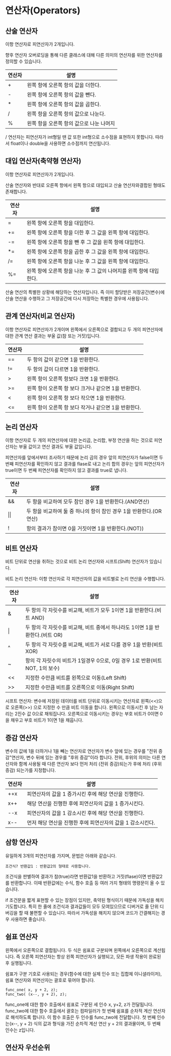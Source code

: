 # 연산자(Operators)

## 산술 연산자

이항 연산자로 피연산자가 2개입니다.

향후 연산자 오버로딩을 통해 다른 클래스에 대해 다른 의미의 연산자를 위한 연산자를 정의할 수 있습니다.

|연산자|설명|
|---|---|
|+|왼쪽 항에 오른쪽 항의 값을 더한다.|
|-|왼쪽 항에 오른쪽 항의 값을 뺀다.|
|*|왼쪽 항에 오른쪽 항의 값을 곱한다.|
|/|왼쪽 항을 오른쪽 항의 값으로 나눈다.|
|%|왼쪽 항을 오른쪽 항의 값으로 나눈 나머지|

/ 연산자는 피연산자가 int형일 땐 값 또한 int형으로 소수점을 표현하지 못합니다. 따라서 float이나 double을 사용하면 소수점까지 연산됩니다.

## 대입 연산자(축약형 연산자)

이항 연산자로 피연산자가 2개입니다.

산술 연산자와 반대로 오른쪽 항에서 왼쪽 항으로 대입되고 산술 연산자와결합된 형태도 존재합니다.

|연산자|설명|
|---|---|
|=|왼쪽 항에 오른쪽 항을 대입한다.|
|+=|왼쪽 항에 오른쪽 항을 더한 후 그 값을 왼쪽 항에 대입한다.|
|-=|왼쪽 항에 오른쪽 항을 뺀 후 그 값을 왼쪽 항에 대입한다.|
|*=|왼쪽 항에 오른쪽 항을 곱한 후 그 값을 왼쪽 항에 대입한다.|
|/=|왼쪽 항에 오른쪽 항을 나눈 후 그 값을 왼쪽 항에 대입한다.|
|%=|왼쪽 항에 오른쪽 항을 나눈 후 그 값의 나머지를 왼쪽 항에 대입한다.|

산술 연산의 특별한 상황에 해당하는 연산자입니다. 즉 이미 할당받은 저장공간(변수)에 산술 연산을 수행하고 그 저장공간에 다시 저장하는 특별한 경우에 사용됩니다.

## 관계 연산자(비교 연산자)

이항 연산자로 피연산자가 2개이며 왼쪽에서 오른쪽으로 결합되고 두 개의 피연산자에 대한 관계 연산 결과는 부울 값(참 또는 거짓)입니다.

|연산자|설명|
|---|---|
|==|두 항의 값이 같으면 1을 반환한다.|
|!=|두 항의 값이 다르면 1을 반환한다.|
|>|왼쪽 항이 오른쪽 항보다 크면 1을 반환한다.|
|>=|왼쪽 항이 오른쪽 항 보다 크거나 같으면 1을 반환한다.|
|<|왼쪽 항이 오른쪽 항 보다 작으면 1을 반환한다.|
|<=|왼쪽 항이 오른쪽 항 보다 작거나 같으면 1을 반환한다.|

## 논리 연산자

이항 연산자로 두 개의 피연산자에 대한 논리곱, 논리합, 부정 연산을 하는 것으로 피연산자는 부울 값이고 연산 결과도 부울 값입니다.

피연산자를 앞에서부터 조사하기 때문에 논리 곱의 경우 앞의 피연산자가 false이면 두 번째 피연산자를 확인하지 않고 결과를 flase로 내고 논리 합의 경우는 앞의 피연산자가 true이면 두 번째 피연산자를 확인하지 않고 결과를 true로 냅니다.

|연산자|설명|
|---|---|
|&&|두 항을 비교하여 모두 참인 경우 1을 반환한다.(AND연산)|
|\|\||두 항을 비교하여 둘 중 하나의 항이 참인 경우 1을 반환한다.(OR연산)|
|!|항의 결과가 참이면 0을 거짓이면 1을 반환한다.(NOT))|

## 비트 연산자

비트 단위로 연산을 취하는 것으로 비트 논리 연산자와 시프트(Shift) 연산자가 있습니다.

비트 논리 연산자: 이항 연산자로 각 피연산자의 값을 비트별로 논리 연산을 수행합니다.

|연산자|설명|
|---|---|
|&|두 항의 각 자릿수를 비교해, 비트가 모두 1이면 1을 반환한다.(비트 AND)|
|\||두 항의 각 자릿수를 비교해, 비트 중에서 하나라도 1이면 1을 반환한다.(비트 OR)|
|^|두 항의 각 자릿수를 비교해, 비트가 서로 다를 경우 1을 반환(비트 XOR)|
|~|항의 각 자릿수의 비트가 1일경우 0으로, 0일 경우 1로 반환(비트 NOT, 1의 보수)|
|<<|지정한 수만큼 비트를 왼쪽으로 이동(Left Shift)|
|>>|지정한 수만큼 비트를 오른쪽으로 이동(Right Shift)|

시프트 연산자: 변수에 저장된 데이터를 비트 단위로 이동시키는 연산자로 왼쪽(<<)으로 오른쪽(>>) 으로 지정한 수 만큼 비트 이동을 합니다. 왼쪽으로 이동시킨 후 남는 자리는 2진수 값 0으로 채워집니다. 오른쪽으로 이동시키는 경우는 부호 비트가 0이면 0을 채우고 부호 비트가 1이면 1을 채웁니다.

## 증감 연산자

변수의 값에 1을 더하거나 1을 빼는 연산자로 연산자가 변수 앞에 있는 경우를 "전위 증감"연산자, 변수 뒤에 있는 경우를 "후위 증감"이라 합니다. 전위, 후위의 의미는 다른 연산자와 함께 사용될 때 다른 연산자 보다 먼저 처리 (전위 증감)되는가 후에 처리 (후위 증감) 되는가를 지정합니다.

|연산자|설명|
|---|---|
|++x|피연산자의 값을 1 증가시킨 후에 해당 연산을 진행한다.|
|x++|해당 연산을 진행한 후에 피연산자의 값을 1 증가시킨다.|
|--x|피연산자의 값을 1 감소시킨 후에 해당 연산을 진행한다.|
|x--|먼저 해당 연산을 진행한 후에 피연산자의 값을 1 감소시킨다.|

## 삼항 연산자

유일하게 3개의 피연산자를 가지며, 문법은 아래와 같습니다.

```
조건식? 반환값1 : 반환값2의 형태로 사용합니다.
```

조건식을 판별하여 결과가 참(true)라면 반환값1을 반환하고 거짓(flase)이면 반환값2를 반환합니다. 이때 반환값에는 수식, 함수 호출 등 여러 가지 형태의 명령문이 올 수 있습니다.

if 조건문을 짧게 표현할 수 있는 장점이 있지만, 축약된 형식이기 때문에 가독성을 해치기도합니다. 특히 한 줄에 조건식과 결과값들이 모두 모여있으므로 디버거로 줄 단위 디버깅을 할 때 불편할 수 있습니다. 따라서 가독성을 해치지 않으며 코드가 간결해지는 경우 사용하면 좋습니다.

## 쉼표 연산자

왼쪽에서 오른쪽으로 결합됩니다. 두 식은 쉼표로 구분되며 왼쪽에서 오른쪽으로 계산됩니다. 즉 오른쪽 피연산자는 항상 왼쪽 피연산자가 실행되고, 모든 파생 작용이 완료된 후 실행됩니다.

쉼표가 구분 기호로 사용되는 경우(함수에 대한 실제 인수 또는 집합체 이니셜라이저), 쉼표 연산자와 피연산자는 괄호로 묶어야 합니다.

```
func_one( x, y + 2, z);
func_two( (x--, y + 2), z);
```

func_one에 대한 함수 호출에서 쉼표로 구분된 세 인수 x, y+2, z가 전달됩니다. func_two에 대한 함수 호출에서 괄호는 컴파일러가 첫 번째 쉼표를 순차적 계산 연산자로 해석하도록 합니다. 이 함수 호출은 두 인수를 func_two에 전달합니다. 첫 번째 인수는(x--, y + 2) 식의 값과 형식을 가진 순차적 계산 연산 y + 2의 결과물이며, 두 번째 인수는 z입니다.

## 연산자 우선순위